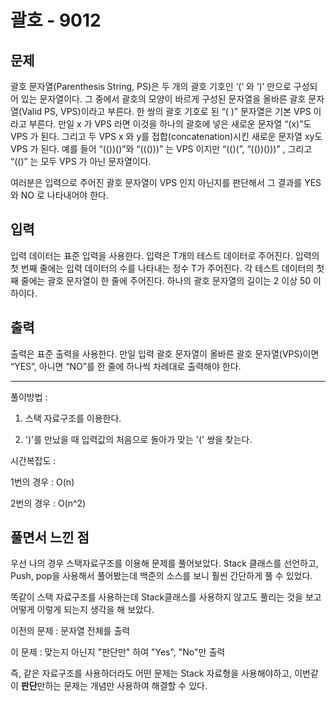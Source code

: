 # 괄호 - 9012

## 문제

괄호 문자열(Parenthesis String, PS)은 두 개의 괄호 기호인 ‘(’ 와 ‘)’ 만으로 구성되어 있는 문자열이다. 그 중에서 괄호의 모양이 바르게 구성된 문자열을 올바른 괄호 문자열(Valid PS, VPS)이라고 부른다. 한 쌍의 괄호 기호로 된 “( )” 문자열은 기본 VPS 이라고 부른다. 만일 x 가 VPS 라면 이것을 하나의 괄호에 넣은 새로운 문자열 “(x)”도 VPS 가 된다. 그리고 두 VPS x 와 y를 접합(concatenation)시킨 새로운 문자열 xy도 VPS 가 된다. 예를 들어 “(())()”와 “((()))” 는 VPS 이지만 “(()(”, “(())()))” , 그리고 “(()” 는 모두 VPS 가 아닌 문자열이다.

여러분은 입력으로 주어진 괄호 문자열이 VPS 인지 아닌지를 판단해서 그 결과를 YES 와 NO 로 나타내어야 한다. 

## 입력

입력 데이터는 표준 입력을 사용한다. 입력은 T개의 테스트 데이터로 주어진다. 입력의 첫 번째 줄에는 입력 데이터의 수를 나타내는 정수 T가 주어진다. 각 테스트 데이터의 첫째 줄에는 괄호 문자열이 한 줄에 주어진다. 하나의 괄호 문자열의 길이는 2 이상 50 이하이다. 

## 출력

출력은 표준 출력을 사용한다. 만일 입력 괄호 문자열이 올바른 괄호 문자열(VPS)이면 “YES”, 아니면 “NO”를 한 줄에 하나씩 차례대로 출력해야 한다. 

---

풀이방법 :

1. 스택 자료구조를 이용한다.

2. ')'를 만났을 때 입력값의 처음으로 돌아가 맞는 '(' 쌍을 찾는다.

시간복잡도 :

1번의 경우 : O(n)

2번의 경우 : O(n^2)

## 풀면서 느낀 점

우선 나의 경우 스택자료구조를 이용해 문제를 풀어보았다. Stack 클래스를 선언하고, Push, pop을 사용해서 풀어봤는데 백준의 소스를 보니 훨씬 간단하게 풀 수 있었다.

똑같이 스택 자료구조를 사용하는데 Stack클래스를 사용하지 않고도 풀리는 것을 보고 어떻게 이렇게 되는지 생각을 해 보았다.

이전의 문제 : 문자열 전체를 출력

이 문제 : 맞는지 아닌지 "판단만" 하여 "Yes", "No"만 출력

즉, 같은 자료구조를 사용하더라도 어떤 문제는 Stack 자료형을 사용해야하고, 이번같이 **판단**만하는 문제는 개념만 사용하여 해결할 수 있다.
